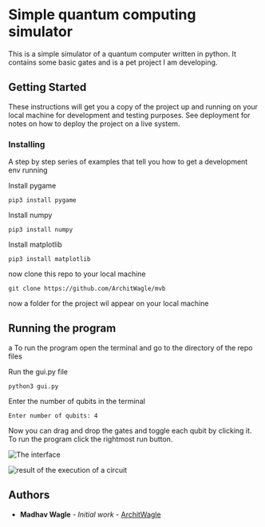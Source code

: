 # Simple quantum computing simulator

This is a simple simulator of a quantum computer written in python. It contains some basic gates and is a pet project I am developing.

## Getting Started

These instructions will get you a copy of the project up and running on your local machine for development and testing purposes. See deployment for notes on how to deploy the project on a live system.



### Installing

A step by step series of examples that tell you how to get a development env running

Install pygame

```
pip3 install pygame
```

Install numpy

```
pip3 install numpy
```

Install matplotlib

```
pip3 install matplotlib
```
now clone this repo to your local machine

```
git clone https://github.com/ArchitWagle/mvb
```
now a folder for the project wil appear on your local machine

## Running the program
a
To run the program open the terminal and go to the directory of the repo files

Run the gui.py file 

```
python3 gui.py

```
Enter the number of qubits in the terminal

```
Enter number of qubits: 4

```

Now you can drag and drop the gates and toggle each qubit by clicking it.
To run the program click the rightmost run button.

![The interface](/images/samaple_circuit.png)

![result of the execution of a circuit](/images/result.png)

## Authors

* **Madhav Wagle** - *Initial work* - [ArchitWagle](https://github.com/ArchitWagle)




